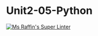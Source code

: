 # Unit2-05-Python
[![Ms Raffin's Super Linter](https://github.com/XiaohanT8/Unit2-05-Python/workflows/Mr%20Coxall's%20Super%20Linter/badge.svg)](https://github.com/XiaohanT8/Unit2-05-Python/actions/)


